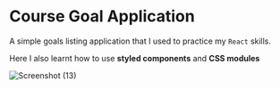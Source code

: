 # Course Goal Application

A simple goals listing application that I used to practice my `React` skills.

Here I also learnt how to use <strong>styled components</strong> and <strong>CSS modules</strong>

![Screenshot (13)](https://user-images.githubusercontent.com/102771161/180037910-c9024d4c-2d40-4670-96a9-0d3975b54343.png)

